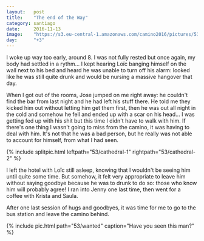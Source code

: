 ```yaml
---
layout:   post
title:    "The end of the Way"
category: santiago
date:     2016-11-13
image:    "https://s3.eu-central-1.amazonaws.com/camino2016/pictures/53/wanted.jpg"
day:      "+3"
---
```


I woke up way too early, around 8. I was not fully rested but once again, my body had settled in a rythm... I kept hearing Loïc banging himself on the wall next to his bed and heard he was unable to turn off his alarm: looked like he was still quite drunk and would be nursing a massive hangover that day.

When I got out of the rooms, Jose jumped on me right away: he couldn't find the bar from last night and he had left his stuff there. He told me they kicked him out without letting him get them first, then he was out all night in the cold and somehow he fell and ended up with a scar on his head... I was getting fed up with his shit but this time I didn't have to walk with him. If there's one thing I wasn't going to miss from the camino, it was having to deal with him. It's not that he was a bad person, but he really was not able to account for himself, from what I had seen.

{% include splitpic.html leftpath="53/cathedral-1" rightpath="53/cathedral-2" %}

I left the hotel with Loïc still asleep, knowing that I wouldn't be seeing him until quite some time. But somehow, it felt very appropriate to leave him without saying goodbye because he was to drunk to do so: those who know him will probably agree! I ran into Jenny one last time, then went for a coffee with Krista and Saula.

After one last session of hugs and goodbyes, it was time for me to go to the bus station and leave the camino behind.

{% include pic.html path="53/wanted" caption="Have you seen this man?" %}
